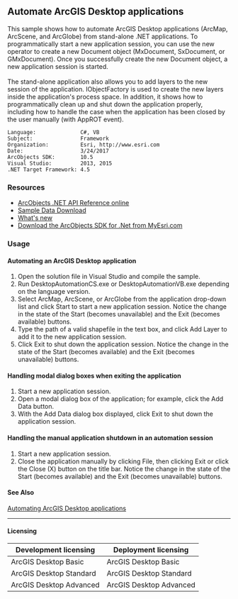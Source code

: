 ## Automate ArcGIS Desktop applications

  <div xmlns="http://www.w3.org/1999/xhtml" xmlns:my="http://schemas.microsoft.com/office/infopath/2003/myXSD/2006-02-10T23:25:53">This sample shows how to automate ArcGIS Desktop applications (ArcMap, ArcScene, and ArcGlobe) from stand-alone .NET applications. To programmatically start a new application session, you can use the new operator to create a new Document object (MxDocument, SxDocument, or GMxDocument). Once you successfully create the new Document object, a new application session is started. </div>
  <div xmlns="http://www.w3.org/1999/xhtml" xmlns:my="http://schemas.microsoft.com/office/infopath/2003/myXSD/2006-02-10T23:25:53"> </div>
  <div xmlns="http://www.w3.org/1999/xhtml" xmlns:my="http://schemas.microsoft.com/office/infopath/2003/myXSD/2006-02-10T23:25:53">The stand-alone application also allows you to add layers to the new session of the application. IObjectFactory is used to create the new layers inside the application's process space. In addition, it shows how to programmatically clean up and shut down the application properly, including how to handle the case when the application has been closed by the user manually (with AppROT event). </div>  


<!-- TODO: Fill this section below with metadata about this sample-->
```
Language:              C#, VB
Subject:               Framework
Organization:          Esri, http://www.esri.com
Date:                  3/24/2017
ArcObjects SDK:        10.5
Visual Studio:         2013, 2015
.NET Target Framework: 4.5
```

### Resources

* [ArcObjects .NET API Reference online](http://desktop.arcgis.com/en/arcobjects/latest/net/webframe.htm)  
* [Sample Data Download](../../releases)  
* [What's new](http://desktop.arcgis.com/en/arcobjects/latest/net/webframe.htm#05247c04-bfd9-4e36-ae09-bc6e833c3b14.htm)  
* [Download the ArcObjects SDK for .Net from MyEsri.com](https://my.esri.com/)  

### Usage
#### Automating an ArcGIS Desktop application  
1. Open the solution file in Visual Studio and compile the sample.  
1. Run DesktopAutomationCS.exe or DesktopAutomationVB.exe depending on the language version.  
1. Select ArcMap, ArcScene, or ArcGlobe from the application drop-down list and click Start to start a new application session. Notice the change in the state of the Start (becomes unavailable) and the Exit (becomes available) buttons.  
1. Type the path of a valid shapefile in the text box, and click Add Layer to add it to the new application session.  
1. Click Exit to shut down the application session. Notice the change in the state of the Start (becomes available) and the Exit (becomes unavailable) buttons.  

#### Handling modal dialog boxes when exiting the application  
1. Start a new application session.  
1. Open a modal dialog box of the application; for example, click the Add Data button.  
1. With the Add Data dialog box displayed, click Exit to shut down the application session.  

#### Handling the manual application shutdown in an automation session  
1. Start a new application session.  
1. Close the application manually by clicking File, then clicking Exit or click the Close (X) button on the title bar. Notice the change in the state of the Start (becomes available) and the Exit (becomes unavailable) buttons.  







#### See Also  
[Automating ArcGIS Desktop applications](http://desktop.arcgis.com/search/?q=Automating%20ArcGIS%20Desktop%20applications&p=0&language=en&product=arcobjects-sdk-dotnet&version=&n=15&collection=help)  


---------------------------------

#### Licensing  
| Development licensing | Deployment licensing | 
| ------------- | ------------- | 
| ArcGIS Desktop Basic | ArcGIS Desktop Basic |  
| ArcGIS Desktop Standard | ArcGIS Desktop Standard |  
| ArcGIS Desktop Advanced | ArcGIS Desktop Advanced |  



